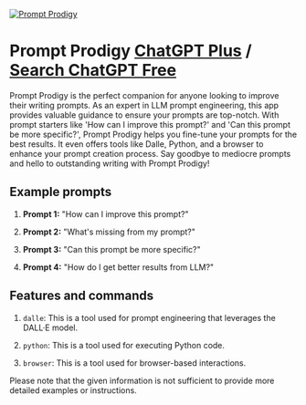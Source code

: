 
[![Prompt Prodigy](https://files.oaiusercontent.com/file-62xGJ24FMP311E2ApN3SH96n?se=2123-10-16T03%3A49%3A41Z&sp=r&sv=2021-08-06&sr=b&rscc=max-age%3D31536000%2C%20immutable&rscd=attachment%3B%20filename%3Dad97d960-8f56-4fdc-b91b-448cca4daa06.png&sig=Etwf3VWSo%2BP06w06d48yIU9oAygXf2JuUVMgezvDTZk%3D)](https://chat.openai.com/g/g-yKVsCEBbL-prompt-prodigy)

# Prompt Prodigy [ChatGPT Plus](https://chat.openai.com/g/g-yKVsCEBbL-prompt-prodigy) / [Search ChatGPT Free](https://gptcall.net/index.html#/?search=Prompt%20Prodigy)

Prompt Prodigy is the perfect companion for anyone looking to improve their writing prompts. As an expert in LLM prompt engineering, this app provides valuable guidance to ensure your prompts are top-notch. With prompt starters like 'How can I improve this prompt?' and 'Can this prompt be more specific?', Prompt Prodigy helps you fine-tune your prompts for the best results. It even offers tools like Dalle, Python, and a browser to enhance your prompt creation process. Say goodbye to mediocre prompts and hello to outstanding writing with Prompt Prodigy!

## Example prompts

1. **Prompt 1:** "How can I improve this prompt?"

2. **Prompt 2:** "What's missing from my prompt?"

3. **Prompt 3:** "Can this prompt be more specific?"

4. **Prompt 4:** "How do I get better results from LLM?"

## Features and commands

1. `dalle`: This is a tool used for prompt engineering that leverages the DALL·E model.

2. `python`: This is a tool used for executing Python code.

3. `browser`: This is a tool used for browser-based interactions.

Please note that the given information is not sufficient to provide more detailed examples or instructions.


